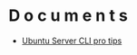 # D o c u m e n t s

- [Ubuntu Server CLI pro tips](https://assets.ubuntu.com/v1/f401c3f4-Ubuntu_Server_CLI_pro_tips_2020-04.pdf)
